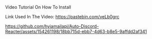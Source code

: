 Video Tutorial On How To Install

Link Used In The Video: https://pastebin.com/veLb0grc

https://github.com/hyiamailapi/Auto-Discord-Reacter/assets/154261198/18bb715d-ebb7-4d63-b8e5-9affdd2af341
